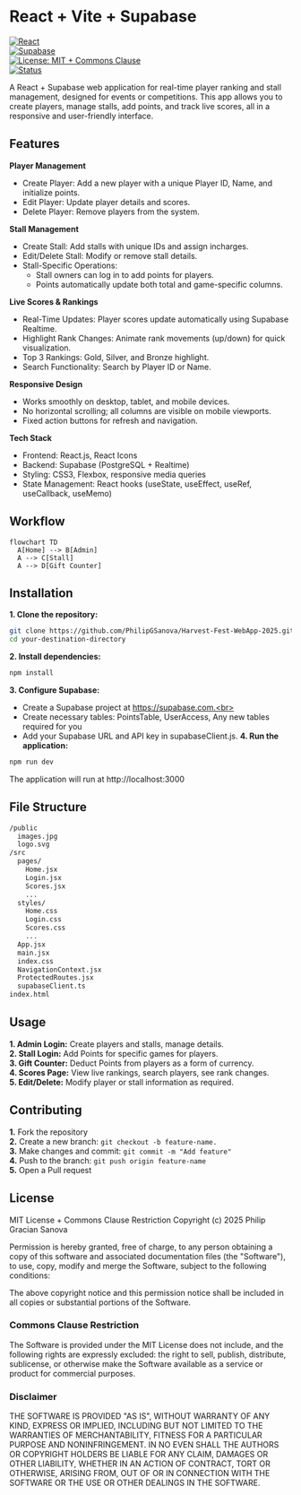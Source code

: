 # React + Vite + Supabase
[![React](https://img.shields.io/badge/React-18.2.0-blue?logo=react)](https://react.dev/)  
[![Supabase](https://img.shields.io/badge/Supabase-Backend-green?logo=supabase)](https://supabase.com/)  
[![License: MIT + Commons Clause](https://img.shields.io/badge/License-MIT%20+%20Commons%20Clause-yellow)](./LICENSE)  
[![Status](https://img.shields.io/badge/Status-Active-brightgreen)]()

A React + Supabase web application for real-time player ranking and stall management, designed for events or competitions. This app allows you to create players, manage stalls, add points, and track live scores, all in a responsive and user-friendly interface.

## Features
__Player Management__
- Create Player: Add a new player with a unique Player ID, Name, and initialize points.<br>
- Edit Player: Update player details and scores.<br>
- Delete Player: Remove players from the system.

__Stall Management__
- Create Stall: Add stalls with unique IDs and assign incharges.<br>
- Edit/Delete Stall: Modify or remove stall details.<br>
- Stall-Specific Operations:<br>
  - Stall owners can log in to add points for players.<br>
  - Points automatically update both total and game-specific columns.

__Live Scores & Rankings__
- Real-Time Updates: Player scores update automatically using Supabase Realtime.<br>
- Highlight Rank Changes: Animate rank movements (up/down) for quick visualization.<br>
- Top 3 Rankings: Gold, Silver, and Bronze highlight.<br>
- Search Functionality: Search by Player ID or Name.<br>

__Responsive Design__
- Works smoothly on desktop, tablet, and mobile devices.<br>
- No horizontal scrolling; all columns are visible on mobile viewports.<br>
- Fixed action buttons for refresh and navigation.<br>

__Tech Stack__
- Frontend: React.js, React Icons<br>
- Backend: Supabase (PostgreSQL + Realtime)<br>
- Styling: CSS3, Flexbox, responsive media queries<br>
- State Management: React hooks (useState, useEffect, useRef, useCallback, useMemo)

## Workflow
```mermaid
flowchart TD
  A[Home] --> B[Admin]
  A --> C[Stall]
  A --> D[Gift Counter]
```


## Installation
__1. Clone the repository:__
```bash
git clone https://github.com/PhilipGSanova/Harvest-Fest-WebApp-2025.git
cd your-destination-directory
```
__2. Install dependencies:__
```bash
npm install
```
__3. Configure Supabase:__
- Create a Supabase project at https://supabase.com.<br>
- Create necessary tables: PointsTable, UserAccess, Any new tables required for you<br>
- Add your Supabase URL and API key in supabaseClient.js.
__4. Run the application:__
```bash
npm run dev
```
The application will run at http://localhost:3000

## File Structure
```bash
/public
  images.jpg
  logo.svg
/src
  pages/
    Home.jsx
    Login.jsx
    Scores.jsx
    ...
  styles/
    Home.css
    Login.css
    Scores.css
    ...
  App.jsx
  main.jsx
  index.css
  NavigationContext.jsx
  ProtectedRoutes.jsx
  supabaseClient.ts
index.html
```

## Usage
__1. Admin Login:__ Create players and stalls, manage details.<br>
__2. Stall Login:__ Add Points for specific games for players.<br>
__3. Gift Counter:__ Deduct Points from players as a form of currency.<br>
__4. Scores Page:__ View live rankings, search players, see rank changes.<br>
__5. Edit/Delete:__ Modify player or stall information as required.<br>

## Contributing
__1.__ Fork the repository<br>
__2.__ Create a new branch: ```git checkout -b feature-name.```<br>
__3.__ Make changes and commit: ```git commit -m "Add feature"```<br>
__4.__ Push to the branch: ```git push origin feature-name```<br>
__5.__ Open a Pull request

## License
MIT License + Commons Clause Restriction
Copyright (c) 2025 Philip Gracian Sanova

Permission is hereby granted, free of charge, to any person obtaining a copy of this software and associated documentation files (the "Software"), to use, copy, modify and merge the Software, subject to the following conditions:

The above copyright notice and this permission notice shall be included in all copies or substantial portions of the Software.

### Commons Clause Restriction
The Software is provided under the MIT License does not include, and the following rights are expressly excluded: the right to sell, publish, distribute, sublicense, or otherwise make the Software available as a service or product for commercial purposes.

### Disclaimer
THE SOFTWARE IS PROVIDED "AS IS", WITHOUT WARRANTY OF ANY KIND, EXPRESS OR IMPLIED, INCLUDING BUT NOT LIMITED TO THE WARRANTIES OF MERCHANTABILITY, FITNESS FOR A PARTICULAR PURPOSE AND NONINFRINGEMENT. IN NO EVEN SHALL THE AUTHORS OR COPYRIGHT HOLDERS BE LIABLE FOR ANY CLAIM, DAMAGES OR OTHER LIABILITY, WHETHER IN AN ACTION OF CONTRACT, TORT OR OTHERWISE, ARISING FROM, OUT OF OR IN CONNECTION WITH THE SOFTWARE OR THE USE OR OTHER DEALINGS IN THE SOFTWARE.
